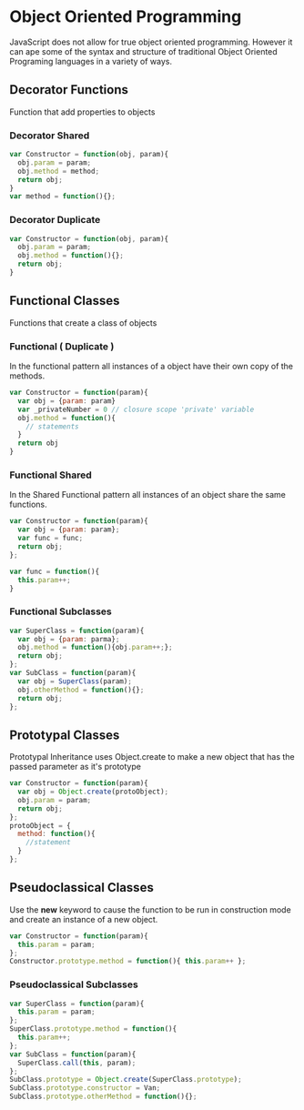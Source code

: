 # Object Oriented Programming
JavaScript does not allow for true object oriented programming. However it can ape some of the syntax and structure of traditional Object Oriented Programing languages in a variety of ways.

## Decorator Functions
Function that add properties to objects

### Decorator Shared
```javascript
var Constructor = function(obj, param){
  obj.param = param;
  obj.method = method;
  return obj;
}
var method = function(){};
```

### Decorator Duplicate
```javascript
var Constructor = function(obj, param){
  obj.param = param;
  obj.method = function(){};
  return obj;
}
```

## Functional Classes
Functions that create a class of objects

### Functional ( Duplicate )
In the functional pattern all instances of a object have their own copy of the methods.
```javascript
var Constructor = function(param){
  var obj = {param: param}
  var _privateNumber = 0 // closure scope 'private' variable
  obj.method = function(){
    // statements
  }
  return obj
}
```

### Functional Shared
In the Shared Functional pattern all instances of an object share the same functions.
```javascript
var Constructor = function(param){
  var obj = {param: param};
  var func = func;
  return obj;
};

var func = function(){
  this.param++;
}
```

### Functional Subclasses
```javascript
var SuperClass = function(param){
  var obj = {param: parma};
  obj.method = function(){obj.param++;};
  return obj;
};
var SubClass = function(param){
  var obj = SuperClass(param);
  obj.otherMethod = function(){};
  return obj;
};
```

## Prototypal Classes
Prototypal Inheritance uses Object.create to make a new object that has the passed parameter as it's prototype

```javascript
var Constructor = function(param){
  var obj = Object.create(protoObject);
  obj.param = param;
  return obj;
};
protoObject = {
  method: function(){
    //statement
  }
};

```

## Pseudoclassical Classes

Use the __new__ keyword to cause the function to be run in construction mode and create an instance of a new object.

```javascript
var Constructor = function(param){
  this.param = param;
};
Constructor.prototype.method = function(){ this.param++ };
```

### Pseudoclassical Subclasses
```javascript
var SuperClass = function(param){
  this.param = param;
};
SuperClass.prototype.method = function(){
  this.param++;
};
var SubClass = function(param){
  SuperClass.call(this, param);
};
SubClass.prototype = Object.create(SuperClass.prototype);
SubClass.prototype.constructor = Van;
SubClass.prototype.otherMethod = function(){};
```

